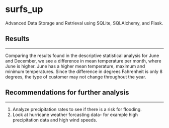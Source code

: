 # surfs_up
Advanced Data Storage and Retrieval using SQLite, SQLAlchemy, and Flask.


## Results
_____

Comparing the results found in the descriptive statistical analysis for June and December, we see a difference in mean temperature per month, where June is higher. June has a higher mean temperature, maximum and minimum temperatures. Since the difference in degrees Fahrenheit is only 8 degrees, the type of customer may not change throughout the year.

## Recommendations for further analysis

_____

1. Analyze precipitation rates to see if there is a risk for flooding.
2. Look at hurricane weather forcasting data- for example high precipitation data and high wind speeds. 